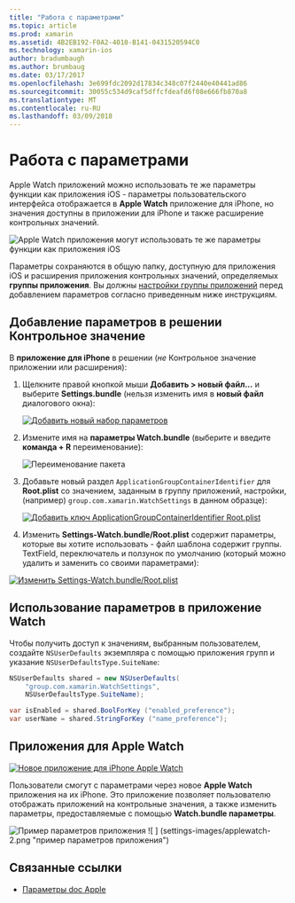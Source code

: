 ```yaml
---
title: "Работа с параметрами"
ms.topic: article
ms.prod: xamarin
ms.assetid: 4B2EB192-F0A2-4010-B141-0431520594C0
ms.technology: xamarin-ios
author: bradumbaugh
ms.author: brumbaug
ms.date: 03/17/2017
ms.openlocfilehash: 3e699fdc2092d17834c348c07f2440e40441ad86
ms.sourcegitcommit: 30055c534d9caf5dffcfdeafd6f08e666fb870a8
ms.translationtype: MT
ms.contentlocale: ru-RU
ms.lasthandoff: 03/09/2018
---
```

# <a name="working-with-settings"></a>Работа с параметрами

Apple Watch приложений можно использовать те же параметры функции как приложения iOS - параметры пользовательского интерфейса отображается в **Apple Watch** приложение для iPhone, но значения доступны в приложении для iPhone и также расширение контрольных значений.

![](settings-images/intro.png "Apple Watch приложения могут использовать те же параметры функции как приложения iOS")

Параметры сохраняются в общую папку, доступную для приложения iOS и расширения приложения контрольных значений, определяемых **группы приложения**. Вы должны [настройки группы приложений](~/ios/watchos/app-fundamentals/app-groups.md) перед добавлением параметров согласно приведенным ниже инструкциям.

## <a name="add-settings-in-a-watch-solution"></a>Добавление параметров в решении Контрольное значение

В **приложение для iPhone** в решении (*не* Контрольное значение приложении или расширения):

1. Щелкните правой кнопкой мыши **Добавить > новый файл...**  и выберите **Settings.bundle** (нельзя изменить имя в **новый файл** диалогового окна):

   [![](settings-images/settings-add-sml.png "Добавить новый набор параметров")](settings-images/settings-add.png#lightbox)

2. Измените имя на **параметры Watch.bundle** (выберите и введите **команда + R** переименование):

   ![](settings-images/settings-rename.png "Переименование пакета")

3. Добавьте новый раздел `ApplicationGroupContainerIdentifier` для **Root.plist** со значением, заданным в группу приложений, настройки, (например) `group.com.xamarin.WatchSettings` в данном образце):

   [ ![](settings-images/settings-appgroup-sml.png "Добавить ключ ApplicationGroupContainerIdentifier Root.plist")](settings-images/settings-appgroup.png#lightbox)

4. Изменить **Settings-Watch.bundle/Root.plist** содержит параметры, которые вы хотите использовать - файл шаблона содержит группы.
  TextField, переключатель и ползунок по умолчанию (который можно удалить и заменить со своими параметрами):

  [![](settings-images/rootplist-sml.png "Изменить Settings-Watch.bundle/Root.plist")](settings-images/rootplist.png#lightbox)


## <a name="use-settings-in-the-watch-app"></a>Использование параметров в приложение Watch

Чтобы получить доступ к значениям, выбранным пользователем, создайте `NSUserDefaults` экземпляра с помощью приложения групп и указание `NSUserDefaultsType.SuiteName`:

```csharp
NSUserDefaults shared = new NSUserDefaults(
    "group.com.xamarin.WatchSettings",
    NSUserDefaultsType.SuiteName);

var isEnabled = shared.BoolForKey ("enabled_preference");
var userName = shared.StringForKey ("name_preference");
```

## <a name="apple-watch-app"></a>Приложения для Apple Watch

[![](settings-images/settings-app-sml.png "Новое приложение для iPhone Apple Watch")](settings-images/settings-app.png#lightbox)

Пользователи смогут с параметрами через новое **Apple Watch** приложения на их iPhone. Это приложение позволяет пользователю отображать приложений на контрольные значения, а также изменить параметры, предоставляемые с помощью **Watch.bundle параметры**.

![](settings-images/applewatch-1.png "Пример параметров приложения") ![ ] (settings-images/applewatch-2.png "пример параметров приложения")



## <a name="related-links"></a>Связанные ссылки

- [Параметры doc Apple](https://developer.apple.com/library/prerelease/ios/documentation/General/Conceptual/WatchKitProgrammingGuide/Settings.html#//apple_ref/doc/uid/TP40014969-CH22-SW1)
